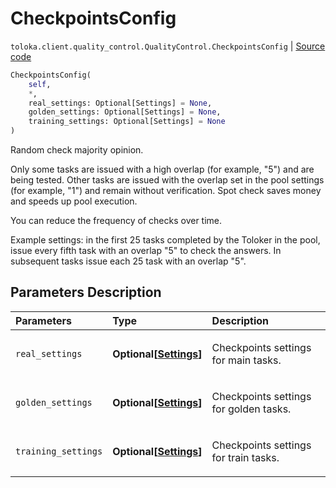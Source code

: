 # CheckpointsConfig
`toloka.client.quality_control.QualityControl.CheckpointsConfig` | [Source code](https://github.com/Toloka/toloka-kit/blob/v1.0.1/src/client/quality_control.py#L62)

```python
CheckpointsConfig(
    self,
    *,
    real_settings: Optional[Settings] = None,
    golden_settings: Optional[Settings] = None,
    training_settings: Optional[Settings] = None
)
```

Random check majority opinion.


Only some tasks are issued with a high overlap (for example, "5") and are being tested.
Other tasks are issued with the overlap set in the pool settings (for example, "1") and remain without verification.
Spot check saves money and speeds up pool execution.

You can reduce the frequency of checks over time.

Example settings: in the first 25 tasks completed by the Toloker in the pool, issue every fifth task with an overlap "5"
to check the answers. In subsequent tasks issue each 25 task with an overlap "5".

## Parameters Description

| Parameters | Type | Description |
| :----------| :----| :-----------|
`real_settings`|**Optional\[[Settings](toloka.client.quality_control.QualityControl.CheckpointsConfig.Settings.md)\]**|<p>Checkpoints settings for main tasks.</p>
`golden_settings`|**Optional\[[Settings](toloka.client.quality_control.QualityControl.CheckpointsConfig.Settings.md)\]**|<p>Checkpoints settings for golden tasks.</p>
`training_settings`|**Optional\[[Settings](toloka.client.quality_control.QualityControl.CheckpointsConfig.Settings.md)\]**|<p>Checkpoints settings for train tasks.</p>
